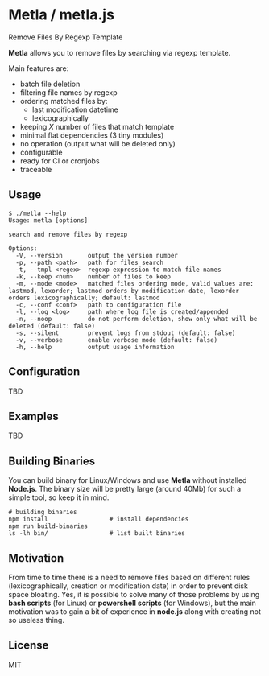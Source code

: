 # Metla / metla.js

Remove Files By Regexp Template

**Metla** allows you to remove files by searching via regexp template.

Main features are:
- batch file deletion
- filtering file names by regexp
- ordering matched files by:
  - last modification datetime
  - lexicographically
- keeping *X* number of files that match template
- minimal flat dependencies (3 tiny modules)
- no operation (output what will be deleted only)
- configurable
- ready for CI or cronjobs
- traceable

## Usage

```
$ ./metla --help
Usage: metla [options]

search and remove files by regexp

Options:
  -V, --version       output the version number
  -p, --path <path>   path for files search
  -t, --tmpl <regex>  regexp expression to match file names
  -k, --keep <num>    number of files to keep
  -m, --mode <mode>   matched files ordering mode, valid values are: lastmod, lexorder; lastmod orders by modification date, lexorder orders lexicographically; default: lastmod
  -c, --conf <conf>   path to configuration file
  -l, --log <log>     path where log file is created/appended
  -n, --noop          do not perform deletion, show only what will be deleted (default: false)
  -s, --silent        prevent logs from stdout (default: false)
  -v, --verbose       enable verbose mode (default: false)
  -h, --help          output usage information
```

## Configuration

TBD

## Examples

TBD

## Building Binaries

You can build binary for Linux/Windows and use **Metla** without installed **Node.js**. The binary size will be pretty large (around 40Mb) for such a simple tool, so keep it in mind.

```
# building binaries
npm install                 # install dependencies
npm run build-binaries
ls -lh bin/                 # list built binaries
```

## Motivation

From time to time there is a need to remove files based on different rules (lexicographically, creation or modification date) in order to prevent disk space bloating. Yes, it is possible to solve many of those problems by using **bash scripts** (for Linux) or **powershell scripts** (for Windows), but the main motivation was to gain a bit of experience in **node.js** along with creating not so useless thing.

## License

MIT